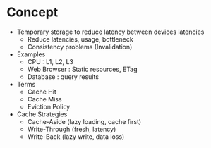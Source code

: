 # Concept
* Temporary storage to reduce latency between devices latencies
	* Reduce latencies, usage, bottleneck
	* Consistency problems (Invalidation)
* Examples
	* CPU : L1, L2, L3
	* Web Browser : Static resources, ETag
	* Database : query results
* Terms
	* Cache Hit
	* Cache Miss
	* Eviction Policy
* Cache Strategies
	* Cache-Aside (lazy loading, cache first)
	* Write-Through (fresh, latency)
	* Write-Back (lazy write, data loss)